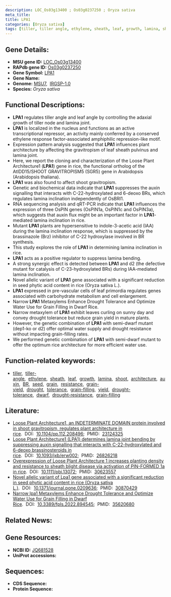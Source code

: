 ```yaml
---
description: LOC_Os03g13400 ; Os03g0237250 ; Oryza sativa
meta_title:
title: LPA1
categories: [Oryza sativa]
tags: [tiller, tiller angle, ethylene, sheath, leaf, growth, lamina, shoot, architecture, auxin,  BR , seed, grain, resistance, grain yield, drought, tolerance, grain filling, yield, drought tolerance, dwarf, drought resistance, grain-filling]
---
```


## Gene Details:
- **MSU gene ID:** [LOC_Os03g13400](http://rice.uga.edu/cgi-bin/ORF_infopage.cgi?orf=LOC_Os03g13400)  
- **RAPdb gene ID:** [Os03g0237250](https://rapdb.dna.affrc.go.jp/locus/?name=Os03g0237250)  
- **Gene Symbol:** <u>LPA1</u>
- **Gene Name:**
- **Genome:**  [MSU7](http://rice.uga.edu/),&nbsp;&nbsp;[IRGSP-1.0](https://rapdb.dna.affrc.go.jp/download/irgsp1.html)
- **Species:** *Oryza sativa*

## Functional Descriptions:
   - **LPA1** regulates tiller angle and leaf angle by controlling the adaxial growth of tiller node and lamina joint.
   - **LPA1** is localized in the nucleus and functions as an active transcriptional repressor, an activity mainly conferred by a conserved ethylene response factor-associated amphiphilic repression-like motif.
   - Expression pattern analysis suggested that **LPA1** influences plant architecture by affecting the gravitropism of leaf sheath pulvinus and lamina joint.
   - Here, we report the cloning and characterization of the Loose Plant Architecture1 (**LPA1**) gene in rice, the functional ortholog of the AtIDD15/SHOOT GRAVITROPISM5 (SGR5) gene in Arabidopsis (Arabidopsis thaliana).
   - **LPA1** was also found to affect shoot gravitropism.
   - Genetic and biochemical data indicate that **LPA1** suppresses the auxin signalling that interacts with C-22-hydroxylated and 6-deoxo BRs, which regulates lamina inclination independently of OsBRI1.
   - RNA sequencing analysis and qRT-PCR indicate that **LPA1** influences the expression of three OsPIN genes (OsPIN1a, OsPIN1c and OsPIN3a), which suggests that auxin flux might be an important factor in **LPA1**-mediated lamina inclination in rice.
   - Mutant **LPA1** plants are hypersensitive to indole-3-acetic acid (IAA) during the lamina inclination response, which is suppressed by the brassinazole (Brz) inhibitor of C-22 hydroxylase involved in BR synthesis.
   - This study explores the role of **LPA1** in determining lamina inclination in rice.
   - **LPA1** acts as a positive regulator to suppress lamina bending.
   - A strong synergic effect is detected between **LPA1** and d2 (the defective mutant for catalysis of C-23-hydroxylated BRs) during IAA-mediated lamina inclination.
   - Novel allelic variant of **LPA1** gene associated with a significant reduction in seed phytic acid content in rice (Oryza sativa L.).
   - **LPA1** expressed in pre-vascular cells of leaf primordia regulates genes associated with carbohydrate metabolism and cell enlargement.
   - Narrow **LPA1** Metaxylems Enhance Drought Tolerance and Optimize Water Use for Grain Filling in Dwarf Rice.
   - Narrow metaxylem of **LPA1** exhibit leaves curling on sunny day and convey drought tolerance but reduce grain yield in mature plants.
   - However, the genetic combination of **LPA1** with semi-dwarf mutant (dep1-ko or d2) offer optimal water supply and drought resistance without impacting grain-filling rates.
   - We performed genetic combination of **LPA1** with semi-dwarf mutant to offer the optimum rice architecture for more efficient water use.

## Function-related keywords:
   - [tiller](/tags/tiller/),&nbsp;&nbsp;[tiller-angle](/tags/tiller-angle/),&nbsp;&nbsp;[ethylene](/tags/ethylene/),&nbsp;&nbsp;[sheath](/tags/sheath/),&nbsp;&nbsp;[leaf](/tags/leaf/),&nbsp;&nbsp;[growth](/tags/growth/),&nbsp;&nbsp;[lamina](/tags/lamina/),&nbsp;&nbsp;[shoot](/tags/shoot/),&nbsp;&nbsp;[architecture](/tags/architecture/),&nbsp;&nbsp;[auxin](/tags/auxin/),&nbsp;&nbsp;[BR](/tags/BR/),&nbsp;&nbsp;[seed](/tags/seed/),&nbsp;&nbsp;[grain](/tags/grain/),&nbsp;&nbsp;[resistance](/tags/resistance/),&nbsp;&nbsp;[grain-yield](/tags/grain-yield/),&nbsp;&nbsp;[drought](/tags/drought/),&nbsp;&nbsp;[tolerance](/tags/tolerance/),&nbsp;&nbsp;[grain-filling](/tags/grain-filling/),&nbsp;&nbsp;[yield](/tags/yield/),&nbsp;&nbsp;[drought-tolerance](/tags/drought-tolerance/),&nbsp;&nbsp;[dwarf](/tags/dwarf/),&nbsp;&nbsp;[drought-resistance](/tags/drought-resistance/),&nbsp;&nbsp;[grain-filling](/tags/grain-filling/)

## Literature:
   - [Loose Plant Architecture1, an INDETERMINATE DOMAIN protein involved in shoot gravitropism, regulates plant architecture in rice](https://www.doi.org/10.1104/pp.112.208496).&nbsp;&nbsp;DOI:&nbsp;&nbsp;[10.1104/pp.112.208496](https://www.doi.org/10.1104/pp.112.208496);&nbsp;&nbsp;PMID:&nbsp;&nbsp;[23124325](https://pubmed.ncbi.nlm.nih.gov/23124325/)
   - [Loose Plant Architecture1 (LPA1) determines lamina joint bending by suppressing auxin signalling that interacts with C-22-hydroxylated and 6-deoxo brassinosteroids in rice](https://www.doi.org/10.1093/jxb/erw002).&nbsp;&nbsp;DOI:&nbsp;&nbsp;[10.1093/jxb/erw002](https://www.doi.org/10.1093/jxb/erw002);&nbsp;&nbsp;PMID:&nbsp;&nbsp;[26826218](https://pubmed.ncbi.nlm.nih.gov/26826218/)
   - [Overexpression of Loose Plant Architecture 1 increases planting density and resistance to sheath blight disease via activation of PIN-FORMED 1a in rice](https://www.doi.org/10.1111/pbi.13072).&nbsp;&nbsp;DOI:&nbsp;&nbsp;[10.1111/pbi.13072](https://www.doi.org/10.1111/pbi.13072);&nbsp;&nbsp;PMID:&nbsp;&nbsp;[30623557](https://pubmed.ncbi.nlm.nih.gov/30623557/)
   - [Novel allelic variant of Lpa1 gene associated with a significant reduction in seed phytic acid content in rice (Oryza sativa L.)](https://www.doi.org/10.1371/journal.pone.0209636).&nbsp;&nbsp;DOI:&nbsp;&nbsp;[10.1371/journal.pone.0209636](https://www.doi.org/10.1371/journal.pone.0209636);&nbsp;&nbsp;PMID:&nbsp;&nbsp;[30870429](https://pubmed.ncbi.nlm.nih.gov/30870429/)
   - [Narrow lpa1 Metaxylems Enhance Drought Tolerance and Optimize Water Use for Grain Filling in Dwarf Rice](https://www.doi.org/10.3389/fpls.2022.894545).&nbsp;&nbsp;DOI:&nbsp;&nbsp;[10.3389/fpls.2022.894545](https://www.doi.org/10.3389/fpls.2022.894545);&nbsp;&nbsp;PMID:&nbsp;&nbsp;[35620680](https://pubmed.ncbi.nlm.nih.gov/35620680/)

## Related News:

## Gene Resources:
- **NCBI ID:**  [JQ681528](http://www.ncbi.nlm.nih.gov/nuccore/JQ681528)
- **UniProt accessions:** [](https://www.uniprot.org/uniprotkb//entry)

## Sequences:
- **CDS Sequence:**
- **Protein Sequence:**
